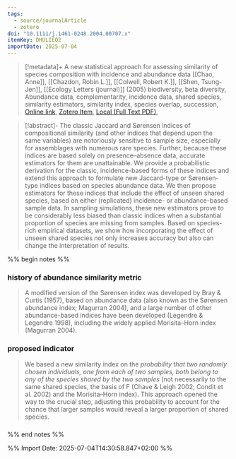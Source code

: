 ```yaml
---
tags:
  - source/journalArticle
  - zotero
doi: "10.1111/j.1461-0248.2004.00707.x"
itemKey: DHULIEQ2
importDate: 2025-07-04
---
```

>[!metadata]+
> A new statistical approach for assessing similarity of species composition with incidence and abundance data
> [[Chao, Anne]], [[Chazdon, Robin L.]], [[Colwell, Robert K.]], [[Shen, Tsung-Jen]], 
> [[Ecology Letters (journal)]] (2005)
> biodiversity, beta diversity, Abundance data, complementarity, incidence data, shared species, similarity estimators, similarity index, species overlap, succession, 
> [Online link](https://onlinelibrary.wiley.com/doi/abs/10.1111/j.1461-0248.2004.00707.x), [Zotero Item](zotero://select/library/items/DHULIEQ2), [Local (Full Text PDF)](file://C:/Users/aburg/Documents/references/zotero/storage/DEQXLHYS/Chao2005_newstatistical.pdf), 

>[!abstract]-
>The classic Jaccard and Sørensen indices of compositional similarity (and other indices that depend upon the same variables) are notoriously sensitive to sample size, especially for assemblages with numerous rare species. Further, because these indices are based solely on presence–absence data, accurate estimators for them are unattainable. We provide a probabilistic derivation for the classic, incidence-based forms of these indices and extend this approach to formulate new Jaccard-type or Sørensen-type indices based on species abundance data. We then propose estimators for these indices that include the effect of unseen shared species, based on either (replicated) incidence- or abundance-based sample data. In sampling simulations, these new estimators prove to be considerably less biased than classic indices when a substantial proportion of species are missing from samples. Based on species-rich empirical datasets, we show how incorporating the effect of unseen shared species not only increases accuracy but also can change the interpretation of results.

%% begin notes %%
### history of abundance similarity metric
> A modified version of the Sørensen index was developed by Bray & Curtis (1957), based on abundance data (also known as the Sørensen abundance index; Magurran 2004), and a large number of other abundance-based indices have been developed (Legendre & Legendre 1998), including the widely applied Morisita–Horn index (Magurran 2004).
### proposed indicator
> We based a new similarity index on the *probability that two randomly chosen individuals, one from each of two samples, both belong to any of the species shared by the two samples* (not necessarily to the same shared species, the basis of F (Chave & Leigh 2002; Condit et al. 2002) and the Morisita–Horn index). This approach opened the way to the crucial step, adjusting this probability to account for the chance that larger samples would reveal a larger proportion of shared species. 
### 
%% end notes %%

%% Import Date: 2025-07-04T14:30:58.847+02:00 %%
